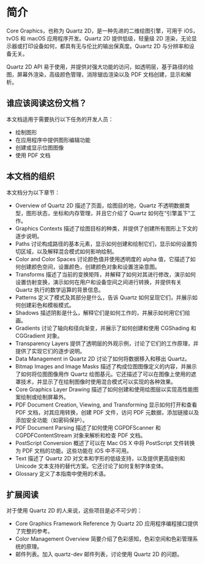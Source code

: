 # 简介

Core Graphics，也称为 Quartz 2D，是一种先进的二维绘图引擎，可用于 iOS，tvOS 和 macOS 应用程序开发。Quartz 2D 提供低级，轻量级 2D 渲染，无论显示器或打印设备如何，都具有无与伦比的输出保真度。Quartz 2D 与分辨率和设备无关。

Quartz 2D API 易于使用，并提供对强大功能的访问，如透明层，基于路径的绘图，屏幕外渲染，高级颜色管理，消除锯齿渲染以及 PDF 文档创建，显示和解析。

## 谁应该阅读这份文档？

本文档适用于需要执行以下任务的开发人员：

- 绘制图形
- 在应用程序中提供图形编辑功能
- 创建或显示位图图像
- 使用 PDF 文档

## 本文档的组织

本文档分为以下章节：

- Overview of Quartz 2D 描述了页面，绘图目的地，Quartz 不透明数据类型，图形状态，坐标和内存管理，并且它介绍了 Quartz 如何在“引擎盖下”工作。
- Graphics Contexts 描述了绘图目标的种类，并提供了创建所有图形上下文的逐步说明。
- Paths 讨论构成路径的基本元素，显示如何创建和绘制它们，显示如何设置剪切区域，以及解释混合模式如何影响绘制。
- Color and Color Spaces 讨论颜色值并使用透明度的 alpha 值，它描述了如何创建颜色空间，设置颜色，创建颜色对象和设置渲染意图。
- Transforms 描述了当前的变换矩阵，并解释了如何对其进行修改，演示如何设置仿射变换，演示如何在用户和设备空间之间进行转换，并提供有关 Quartz 执行的数学运算的背景信息。
- Patterns 定义了模式及其部分是什么，告诉 Quartz 如何呈现它们，并展示如何创建彩色和模板模式。
- Shadows 描述阴影是什么，解释它们是如何工作的，并展示如何用它们绘画。
- Gradients 讨论了轴向和径向渐变，并展示了如何创建和使用 CGShading 和 CGGradient 对象。
- Transparency Layers 提供了透明层的外观示例，讨论了它们的工作原理，并提供了实现它们的逐步说明。
- Data Management in Quartz 2D 讨论了如何将数据移入和移出 Quartz。
- Bitmap Images and Image Masks 描述了构成位图图像定义的内容，并展示了如何将位图图像用作 Quartz 绘图基元。它还描述了可以在图像上使用的遮罩技术，并显示了在绘制图像时使用混合模式可以实现的各种效果。
- Core Graphics Layer Drawing 描述了如何创建和使用绘图层以实现高性能图案绘制或绘制屏幕外。
- PDF Document Creation, Viewing, and Transforming 显示如何打开和查看 PDF 文档，对其应用转换，创建 PDF 文件，访问 PDF 元数据，添加链接以及添加安全功能（如密码保护）。
- PDF Document Parsing 描述了如何使用 CGPDFScanner 和 CGPDFContentStream 对象来解析和检查 PDF 文档。
- PostScript Conversion 概述了可以在 Mac OS X 中将 PostScript 文件转换为 PDF 文档的功能。这些功能在 iOS 中不可用。
- Text 描述了 Quartz 2D 对文本和字形的低级支持，以及提供更高级别和 Unicode 文本支持的替代方案。它还讨论了如何复制字体变体。
- Glossary 定义了本指南中使用的术语。

## 扩展阅读

对于使用 Quartz 2D 的人来说，这些项目是必不可少的：

- Core Graphics Framework Reference 为 Quartz 2D 应用程序编程接口提供了完整的参考。
- Color Management Overview 简要介绍了色彩感知，色彩空间和色彩管理系统的原理。
- 邮件列表。加入 quartz-dev 邮件列表，讨论使用 Quartz 2D 的问题。